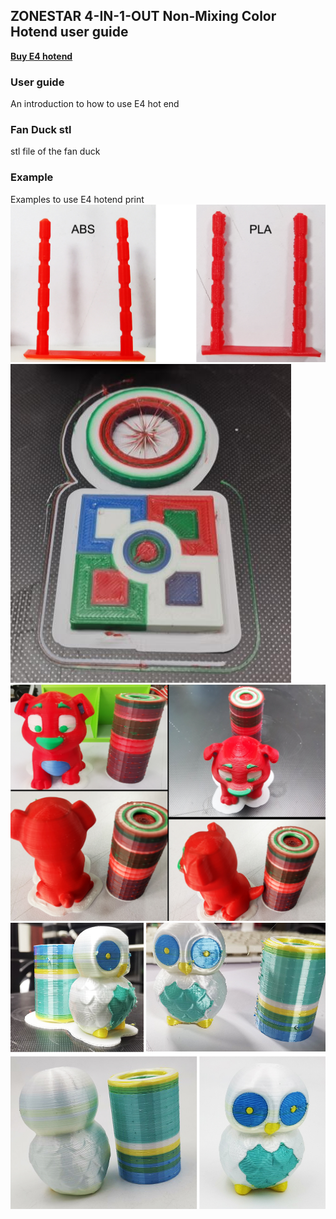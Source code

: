 ## ZONESTAR 4-IN-1-OUT Non-Mixing Color Hotend user guide
[**Buy E4 hotend**](https://www.aliexpress.com/item/1005002951777699.html)

### User guide
An introduction to how to use E4 hot end

### Fan Duck stl
stl file of the fan duck

### Example
Examples to use E4 hotend print
![](./example/Anti_strings_testing/E4_Retraction_Test.jpg)
![](./example/4_Color_test/E4_4Color_test.jpg)
![](./example/4_Color_Dog/E4_4C_Dog.jpg)
![](./example/4_Color_owl/E4_4C_Owl_small.jpg)  